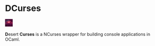 # DCurses

<img src="https://github.com/LhamaLabs/imagens/blob/master/dcurse.png" style="width: 5%">

**D**esert **Curses** is a NCurses wrapper for building console applications in OCaml.


